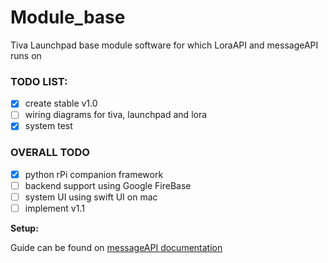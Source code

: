 # Module_base
Tiva Launchpad base module software for which LoraAPI and messageAPI runs on

### TODO LIST:
- [x] create stable v1.0
- [ ] wiring diagrams for tiva, launchpad and lora
- [x] system test

### OVERALL TODO
- [x] python rPi companion framework
- [ ] backend support using Google FireBase
- [ ] system UI using swift UI on mac
- [ ] implement v1.1

__Setup:__

Guide can be found on [messageAPI documentation](https://github.com/NateTHEgreatest33/messageAPI/blob/master/README.md)

